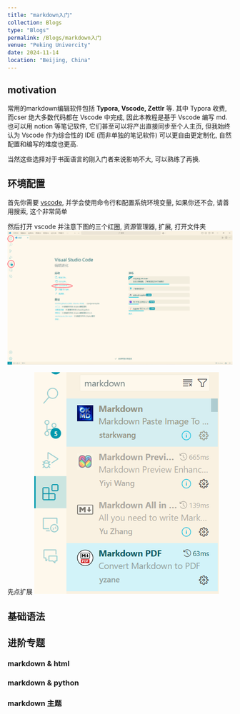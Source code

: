 ```yaml
---
title: "markdown入门"
collection: Blogs
type: "Blogs"
permalink: /Blogs/markdown入门
venue: "Peking Univercity"
date: 2024-11-14
location: "Beijing, China"
---
```



## motivation

常用的markdown编辑软件包括 **Typora, Vscode, Zettlr** 等. 其中 Typora 收费, 而cser 绝大多数代码都在 Vscode 中完成, 因此本教程是基于 Vscode 编写 md. 也可以用 notion 等笔记软件, 它们甚至可以将产出直接同步至个人主页, 但我始终认为 Vscode 作为综合性的 IDE (而非单独的笔记软件) 可以更自由更定制化, 自然配置和编写的难度也更高. 

当然这些选择对于书面语言的刚入门者来说影响不大, 可以熟练了再换. 

## 环境配置
首先你需要 [vscode](https://code.visualstudio.com/download), 并学会使用命令行和配置系统环境变量, 如果你还不会, 请善用搜索, 这个非常简单

然后打开 vscode 并注意下图的三个红圈, 资源管理器, 扩展, 打开文件夹
![alt text](../images/markdown入门/1a22f5f5cafef5f837fdc2c688a91620.png)

先点扩展
![alt text](077bae4f6b7bef0313fc3bc3eeffbda9.png)

## 基础语法


## 进阶专题
### markdown & html
### markdown & python
### markdown 主题

<script src="https://giscus.app/client.js"
        data-repo="ICUlizhi/ICUlizhi.github.io"
        data-repo-id="R_kgDOKfCXRQ"
        data-category="Announcements"
        data-category-id="DIC_kwDOKfCXRc4CknGa"
        data-mapping="url"
        data-strict="0"
        data-reactions-enabled="1"
        data-emit-metadata="1"
        data-input-position="top"
        data-theme="light"
        data-lang="zh-CN"
        data-loading="lazy"
        crossorigin="anonymous"
        async>
</script>